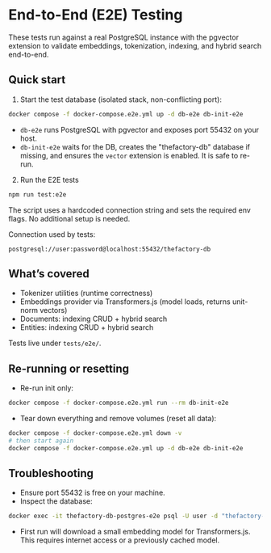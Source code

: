 # End-to-End (E2E) Testing

These tests run against a real PostgreSQL instance with the pgvector extension to validate embeddings, tokenization, indexing, and hybrid search end-to-end.

## Quick start

1) Start the test database (isolated stack, non-conflicting port):

```bash
docker compose -f docker-compose.e2e.yml up -d db-e2e db-init-e2e
```

- `db-e2e` runs PostgreSQL with pgvector and exposes port 55432 on your host.
- `db-init-e2e` waits for the DB, creates the "thefactory-db" database if missing, and ensures the `vector` extension is enabled. It is safe to re-run.

2) Run the E2E tests

```bash
npm run test:e2e
```

The script uses a hardcoded connection string and sets the required env flags. No additional setup is needed.

Connection used by tests:

```
postgresql://user:password@localhost:55432/thefactory-db
```

## What’s covered

- Tokenizer utilities (runtime correctness)
- Embeddings provider via Transformers.js (model loads, returns unit-norm vectors)
- Documents: indexing CRUD + hybrid search
- Entities: indexing CRUD + hybrid search

Tests live under `tests/e2e/`.

## Re-running or resetting

- Re-run init only:

```bash
docker compose -f docker-compose.e2e.yml run --rm db-init-e2e
```

- Tear down everything and remove volumes (reset all data):

```bash
docker compose -f docker-compose.e2e.yml down -v
# then start again
docker compose -f docker-compose.e2e.yml up -d db-e2e db-init-e2e
```

## Troubleshooting

- Ensure port 55432 is free on your machine.
- Inspect the database:

```bash
docker exec -it thefactory-db-postgres-e2e psql -U user -d "thefactory-db"
```

- First run will download a small embedding model for Transformers.js. This requires internet access or a previously cached model.
